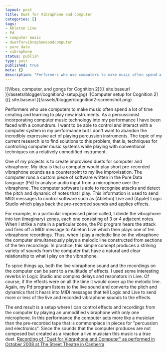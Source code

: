 ```yaml
---
layout: post
title: Duet for Vibraphone and Computer
categories: []
tags:
- Ableton Live
- Pd
- computer music
- duetforvibraphoneandcomputer
- pure data
- vibraphone
status: publish
type: post
published: true
meta: {}
description: "Performers who use computers to make music often spend a lot of time creating and learning to play new instruments. As a percussionist incorporating"
---
```


![Vibes, computer, and gongs for Cognition 2]({{ site.baseurl }}/assets/blogger/cognition2-setup.jpg)
![Computer setup for Cognition 2]({{ site.baseurl }}/assets/blogger/cognition2-screenshot.png)

Performers who use computers to make music often spend a lot of time creating and learning to play new instruments. As a percussionist incorporating computer music technology into my performance I have been faced with a conundrum. I want to be able to control and interact with a computer system in my performance but I don't want to abandon the incredibly expressive act of playing percussion instruments. The topic of my current research is to find solutions to this problem, that is, techniques for controlling computer music systems while playing with conventional techniques on a relatively unmodified instrument.

One of my projects is to create improvised duets for computer and vibraphone. My idea is that a computer would play short pre-recorded vibraphone sounds as a counterpoint to my live improvisation. The computer runs a custom piece of software written in the Pure Data language  (Pd) to analyse audio input from a microphone over the vibraphone. The computer software is able to recognise attacks and detect the pitch and dynamic of notes that I play. This information is used to send MIDI messages to control software such as (Ableton) Live and (Apple) Logic Studio which plays back the pre-recorded sounds and applies effects.

For example, in a particular improvised piece called, I divide the vibraphone into ten (imaginary) zones, each one consisting of 3 or 4 adjacent notes. When I strike a note in a particular zone, the Pd program hears the attack and fires off a MIDI message to Ableton Live which then plays one of ten vibraphone recordings. Thus, when I play a melodic line on the vibraphone the computer simultaneously plays a melodic line constructed from sections of the ten recordings. In practice, this simple concept produces a striking variety of sounds from the computer that have a natural and clear relationship to what I play on the vibraphone.

To spice things up, both the live vibraphone sound and the recordings on the computer can be sent to a multitude of effects. I used some interesting reverbs in Logic Studio and complex delays and resonators in Live. Of course, if the effects were on all the time it would cover up the melodic line. Again, my Pd program listens to the live sound and converts the pitch and dynamics that it hears into MIDI messages that tell Logic and Live to send more or less of the live and recorded vibraphone sounds to the effects.

The end result is a setup where I can control effects and recordings from the computer by playing an unmodified vibraphone with only one microphone. In this performance the computer acts more like a musician than the pre-recorded tape that is commonplace in pieces for "percussion and electronics". Since the sounds that the computer produces are not composed but created as a reaction a live musician this music is a true duet.
[Recording of "Duet for Vibraphone and Computer" as performed in October 2008 at The Street Theatre in Canberra](http://www.epmartin.com/cmpercussion/DuetVibraphoneComputer.mp3)
